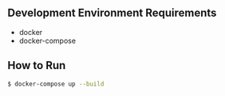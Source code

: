 ## Development Environment Requirements

- docker
- docker-compose

## How to Run

```bash
$ docker-compose up --build
```
